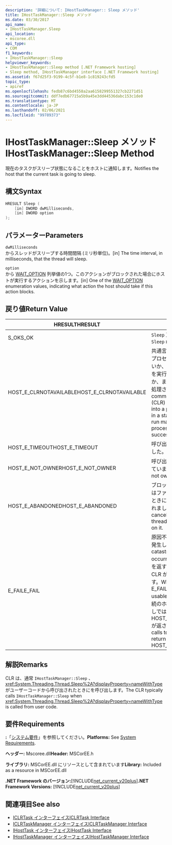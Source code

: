 ```yaml
---
description: '詳細について: IHostTaskManager:: Sleep メソッド'
title: IHostTaskManager::Sleep メソッド
ms.date: 03/30/2017
api_name:
- IHostTaskManager.Sleep
api_location:
- mscoree.dll
api_type:
- COM
f1_keywords:
- IHostTaskManager::Sleep
helpviewer_keywords:
- IHostTaskManager::Sleep method [.NET Framework hosting]
- Sleep method, IHostTaskManager interface [.NET Framework hosting]
ms.assetid: f67d25f3-9199-4c5f-b1e8-1c819243cfd5
topic_type:
- apiref
ms.openlocfilehash: fedb87c6bd4558a2aa6158299551327cb2271d51
ms.sourcegitcommit: ddf7edb67715a5b9a45e3dd44536dabc153c1de0
ms.translationtype: MT
ms.contentlocale: ja-JP
ms.lasthandoff: 02/06/2021
ms.locfileid: "99789373"
---
```

# <a name="ihosttaskmanagersleep-method"></a><span data-ttu-id="0f84e-103">IHostTaskManager::Sleep メソッド</span><span class="sxs-lookup"><span data-stu-id="0f84e-103">IHostTaskManager::Sleep Method</span></span>

<span data-ttu-id="0f84e-104">現在のタスクがスリープ状態になることをホストに通知します。</span><span class="sxs-lookup"><span data-stu-id="0f84e-104">Notifies the host that the current task is going to sleep.</span></span>  
  
## <a name="syntax"></a><span data-ttu-id="0f84e-105">構文</span><span class="sxs-lookup"><span data-stu-id="0f84e-105">Syntax</span></span>  
  
```cpp  
HRESULT Sleep (  
    [in] DWORD dwMilliseconds,  
    [in] DWORD option  
);  
```  
  
## <a name="parameters"></a><span data-ttu-id="0f84e-106">パラメーター</span><span class="sxs-lookup"><span data-stu-id="0f84e-106">Parameters</span></span>  

 `dwMilliseconds`  
 <span data-ttu-id="0f84e-107">からスレッドがスリープする時間間隔 (ミリ秒単位)。</span><span class="sxs-lookup"><span data-stu-id="0f84e-107">[in] The time interval, in milliseconds, that the thread will sleep.</span></span>  
  
 `option`  
 <span data-ttu-id="0f84e-108">から [WAIT_OPTION](wait-option-enumeration.md) 列挙値の1つ。このアクションがブロックされた場合にホストが実行するアクションを示します。</span><span class="sxs-lookup"><span data-stu-id="0f84e-108">[in] One of the [WAIT_OPTION](wait-option-enumeration.md) enumeration values, indicating what action the host should take if this action blocks.</span></span>  
  
## <a name="return-value"></a><span data-ttu-id="0f84e-109">戻り値</span><span class="sxs-lookup"><span data-stu-id="0f84e-109">Return Value</span></span>  
  
|<span data-ttu-id="0f84e-110">HRESULT</span><span class="sxs-lookup"><span data-stu-id="0f84e-110">HRESULT</span></span>|<span data-ttu-id="0f84e-111">説明</span><span class="sxs-lookup"><span data-stu-id="0f84e-111">Description</span></span>|  
|-------------|-----------------|  
|<span data-ttu-id="0f84e-112">S_OK</span><span class="sxs-lookup"><span data-stu-id="0f84e-112">S_OK</span></span>|<span data-ttu-id="0f84e-113">`Sleep` 正常に返されました。</span><span class="sxs-lookup"><span data-stu-id="0f84e-113">`Sleep` returned successfully.</span></span>|  
|<span data-ttu-id="0f84e-114">HOST_E_CLRNOTAVAILABLE</span><span class="sxs-lookup"><span data-stu-id="0f84e-114">HOST_E_CLRNOTAVAILABLE</span></span>|<span data-ttu-id="0f84e-115">共通言語ランタイム (CLR) がプロセスに読み込まれていないか、CLR がマネージコードを実行できない状態であるか、または呼び出しが正常に処理されていません。</span><span class="sxs-lookup"><span data-stu-id="0f84e-115">The common language runtime (CLR) has not been loaded into a process, or the CLR is in a state in which it cannot run managed code or process the call successfully.</span></span>|  
|<span data-ttu-id="0f84e-116">HOST_E_TIMEOUT</span><span class="sxs-lookup"><span data-stu-id="0f84e-116">HOST_E_TIMEOUT</span></span>|<span data-ttu-id="0f84e-117">呼び出しがタイムアウトしました。</span><span class="sxs-lookup"><span data-stu-id="0f84e-117">The call timed out.</span></span>|  
|<span data-ttu-id="0f84e-118">HOST_E_NOT_OWNER</span><span class="sxs-lookup"><span data-stu-id="0f84e-118">HOST_E_NOT_OWNER</span></span>|<span data-ttu-id="0f84e-119">呼び出し元がロックを所有していません。</span><span class="sxs-lookup"><span data-stu-id="0f84e-119">The caller does not own the lock.</span></span>|  
|<span data-ttu-id="0f84e-120">HOST_E_ABANDONED</span><span class="sxs-lookup"><span data-stu-id="0f84e-120">HOST_E_ABANDONED</span></span>|<span data-ttu-id="0f84e-121">ブロックされたスレッドまたはファイバーが待機しているときに、イベントが取り消されました。</span><span class="sxs-lookup"><span data-stu-id="0f84e-121">An event was canceled while a blocked thread or fiber was waiting on it.</span></span>|  
|<span data-ttu-id="0f84e-122">E_FAIL</span><span class="sxs-lookup"><span data-stu-id="0f84e-122">E_FAIL</span></span>|<span data-ttu-id="0f84e-123">原因不明の致命的なエラーが発生しました。</span><span class="sxs-lookup"><span data-stu-id="0f84e-123">An unknown catastrophic failure occurred.</span></span> <span data-ttu-id="0f84e-124">メソッドが E_FAIL を返すと、そのプロセス内で CLR が使用できなくなります。</span><span class="sxs-lookup"><span data-stu-id="0f84e-124">When a method returns E_FAIL, the CLR is no longer usable within the process.</span></span> <span data-ttu-id="0f84e-125">後続のホストメソッドの呼び出しでは HOST_E_CLRNOTAVAILABLE が返されます。</span><span class="sxs-lookup"><span data-stu-id="0f84e-125">Subsequent calls to hosting methods return HOST_E_CLRNOTAVAILABLE.</span></span>|  
  
## <a name="remarks"></a><span data-ttu-id="0f84e-126">解説</span><span class="sxs-lookup"><span data-stu-id="0f84e-126">Remarks</span></span>  

 <span data-ttu-id="0f84e-127">CLR は、通常 `IHostTaskManager::Sleep` 、 <xref:System.Threading.Thread.Sleep%2A?displayProperty=nameWithType> がユーザーコードから呼び出されたときにを呼び出します。</span><span class="sxs-lookup"><span data-stu-id="0f84e-127">The CLR typically calls `IHostTaskManager::Sleep` when <xref:System.Threading.Thread.Sleep%2A?displayProperty=nameWithType> is called from user code.</span></span>  
  
## <a name="requirements"></a><span data-ttu-id="0f84e-128">要件</span><span class="sxs-lookup"><span data-stu-id="0f84e-128">Requirements</span></span>  

 <span data-ttu-id="0f84e-129">**:**「[システム要件](../../get-started/system-requirements.md)」を参照してください。</span><span class="sxs-lookup"><span data-stu-id="0f84e-129">**Platforms:** See [System Requirements](../../get-started/system-requirements.md).</span></span>  
  
 <span data-ttu-id="0f84e-130">**ヘッダー:** Mscoree.dll</span><span class="sxs-lookup"><span data-stu-id="0f84e-130">**Header:** MSCorEE.h</span></span>  
  
 <span data-ttu-id="0f84e-131">**ライブラリ:** MSCorEE.dll にリソースとして含まれています</span><span class="sxs-lookup"><span data-stu-id="0f84e-131">**Library:** Included as a resource in MSCorEE.dll</span></span>  
  
 <span data-ttu-id="0f84e-132">**.NET Framework のバージョン:**[!INCLUDE[net_current_v20plus](../../../../includes/net-current-v20plus-md.md)]</span><span class="sxs-lookup"><span data-stu-id="0f84e-132">**.NET Framework Versions:** [!INCLUDE[net_current_v20plus](../../../../includes/net-current-v20plus-md.md)]</span></span>  
  
## <a name="see-also"></a><span data-ttu-id="0f84e-133">関連項目</span><span class="sxs-lookup"><span data-stu-id="0f84e-133">See also</span></span>

- [<span data-ttu-id="0f84e-134">ICLRTask インターフェイス</span><span class="sxs-lookup"><span data-stu-id="0f84e-134">ICLRTask Interface</span></span>](iclrtask-interface.md)
- [<span data-ttu-id="0f84e-135">ICLRTaskManager インターフェイス</span><span class="sxs-lookup"><span data-stu-id="0f84e-135">ICLRTaskManager Interface</span></span>](iclrtaskmanager-interface.md)
- [<span data-ttu-id="0f84e-136">IHostTask インターフェイス</span><span class="sxs-lookup"><span data-stu-id="0f84e-136">IHostTask Interface</span></span>](ihosttask-interface.md)
- [<span data-ttu-id="0f84e-137">IHostTaskManager インターフェイス</span><span class="sxs-lookup"><span data-stu-id="0f84e-137">IHostTaskManager Interface</span></span>](ihosttaskmanager-interface.md)
